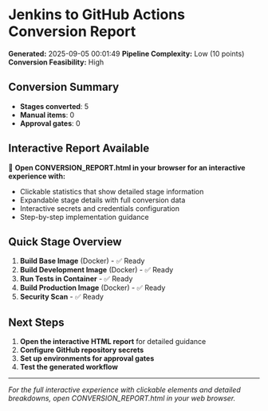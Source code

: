 # Jenkins to GitHub Actions Conversion Report

**Generated:** 2025-09-05 00:01:49
**Pipeline Complexity:** Low (10 points)
**Conversion Feasibility:** High

## Conversion Summary
- **Stages converted**: 5
- **Manual items**: 0
- **Approval gates**: 0

## Interactive Report Available
📱 **Open CONVERSION_REPORT.html in your browser for an interactive experience with:**
- Clickable statistics that show detailed stage information
- Expandable stage details with full conversion data
- Interactive secrets and credentials configuration
- Step-by-step implementation guidance

## Quick Stage Overview

1. **Build Base Image** (Docker) - ✅ Ready
2. **Build Development Image** (Docker) - ✅ Ready
3. **Run Tests in Container**  - ✅ Ready
4. **Build Production Image** (Docker) - ✅ Ready
5. **Security Scan**  - ✅ Ready

## Next Steps
1. **Open the interactive HTML report** for detailed guidance
2. **Configure GitHub repository secrets**
3. **Set up environments for approval gates**
4. **Test the generated workflow**

---
*For the full interactive experience with clickable elements and detailed breakdowns, open CONVERSION_REPORT.html in your web browser.*